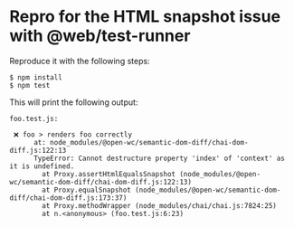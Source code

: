 # Repro for the HTML snapshot issue with @web/test-runner

Reproduce it with the following steps:

```console
$ npm install
$ npm test
```

This will print the following output:

```
foo.test.js:

 ❌ foo > renders foo correctly
      at: node_modules/@open-wc/semantic-dom-diff/chai-dom-diff.js:122:13
      TypeError: Cannot destructure property 'index' of 'context' as it is undefined.
        at Proxy.assertHtmlEqualsSnapshot (node_modules/@open-wc/semantic-dom-diff/chai-dom-diff.js:122:13)
        at Proxy.equalSnapshot (node_modules/@open-wc/semantic-dom-diff/chai-dom-diff.js:173:37)
        at Proxy.methodWrapper (node_modules/chai/chai.js:7824:25)
        at n.<anonymous> (foo.test.js:6:23)
```
